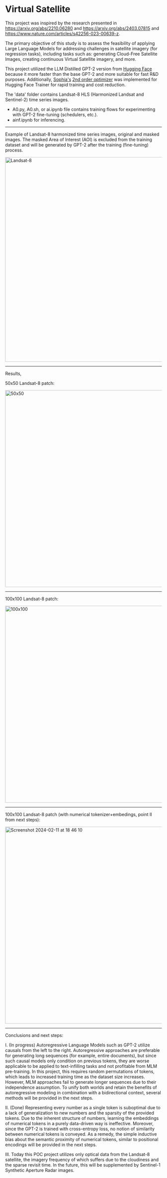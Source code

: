 # Virtual Satellite

This project was inspired by the research presented in https://arxiv.org/abs/2210.06280 and https://arxiv.org/abs/2403.07815 and https://www.nature.com/articles/s42256-023-00639-z.

The primary objective of this study is to assess the feasibility of applying Large Language Models for addressing challenges in satellite imagery (for regression tasks), including tasks such as: generating Cloud-Free Satellite Images, creating continuous Virtual Satellite imagery, and more.

This project utilized the LLM Distilled GPT-2 version from [Hugging Face](https://huggingface.co/distilgpt2) because it more faster than the base GPT-2 and more suitable for fast R&D purposes. Additionally, [Sophia's](https://arxiv.org/abs/2305.14342) [ 2nd order optimizer](https://github.com/kyegomez/Sophia) was implemented for Hugging Face Trainer for rapid training and cost reduction.

The 'data' folder contains Landsat-8 HLS (Harmonized Landsat and Sentinel-2) time series images.

- A0.py, A0.sh, or ai.ipynb file contains training flows for experimenting with GPT-2 fine-tuning (schedulers, etc.).
- ainf.ipynb for inferencing.
******************************************************************************************

Example of Landsat-8 harmonized time series images, original and masked images. The masked Area of Interest (AOI) is excluded from the training dataset and will be generated by GPT-2 after the training (fine-tuning) process.

<img width="657" alt="Landsat-8" src="https://github.com/koyacolab/aispace/assets/115004547/dcc1853c-8655-4b5d-ab28-0b10dd50fd2c">

******************************************************************************************

Results, 

50x50 Landsat-8 patch:

<img width="632" alt="50x50" src="https://github.com/koyacolab/aispace/assets/115004547/fb1f6389-effe-43b2-9914-c042217d1826">

*****************************************************************************************

100x100 Landsat-8 patch:

<img width="632" alt="100x100" src="https://github.com/koyacolab/aispace/assets/115004547/01f2e598-9c25-478d-b50c-7d2f3382b073">

*****************************************************************************************

100x100 Landsat-8 patch (with numerical tokenizer+embedings, point II from next steps):

<img width="632" alt="Screenshot 2024-02-11 at 18 46 10" src="https://github.com/koyacolab/aispace/assets/115004547/25df22e0-fc76-49c9-94af-c71aeb7d316b">

*****************************************************************************************

Conclusions and next steps:

I. (In progress) Autoregressive Language Models such as GPT-2 utilize causals from the left to the right. Autoregressive approaches are preferable for generating long sequences (for example, entire documents), but since such causal models only condition on previous tokens, they are worse applicable to be applied to text-infilling tasks and not profitable from MLM pre-training. In this project, this requires random permutations of tokens, which leads to increased training time as the dataset size increases. However, MLM approaches fail to generate longer sequences due to their independence assumption. To unify both worlds and retain the benefits of autoregressive modeling in combination with a bidirectional context, several methods will be provided in the next steps.

II. (Done) Representing every number as a single token is suboptimal due to a lack of generalization to new numbers and the sparsity of the provided tokens. Due to the inherent structure of numbers, learning the embeddings of numerical tokens in a purely data-driven way is ineffective. Moreover, since the GPT-2 is trained with cross-entropy loss, no notion of similarity between numerical tokens is conveyed. As a remedy, the simple inductive bias about the semantic proximity of numerical tokens, similar to positional encodings will be provided in the next steps. 

III. Today this POC project utilizes only optical data from the Landsat-8 satellite, the imagery frequency of which suffers due to the cloudiness and the sparse revisit time. In the future, this will be supplemented by Sentinel-1 Synthetic Aperture Radar images.

